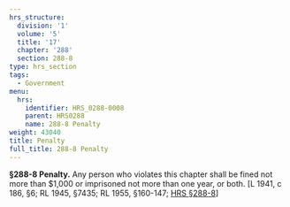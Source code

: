```yaml
---
hrs_structure:
  division: '1'
  volume: '5'
  title: '17'
  chapter: '288'
  section: 288-8
type: hrs_section
tags:
  - Government
menu:
  hrs:
    identifier: HRS_0288-0008
    parent: HRS0288
    name: 288-8 Penalty
weight: 43040
title: Penalty
full_title: 288-8 Penalty
---
```

**§288-8 Penalty.** Any person who violates this chapter shall be fined not more than $1,000 or imprisoned not more than one year, or both. [L 1941, c 186, §6; RL 1945, §7435; RL 1955, §160-147; [HRS §288-8](/title-17/chapter-288/section-288-8/)]